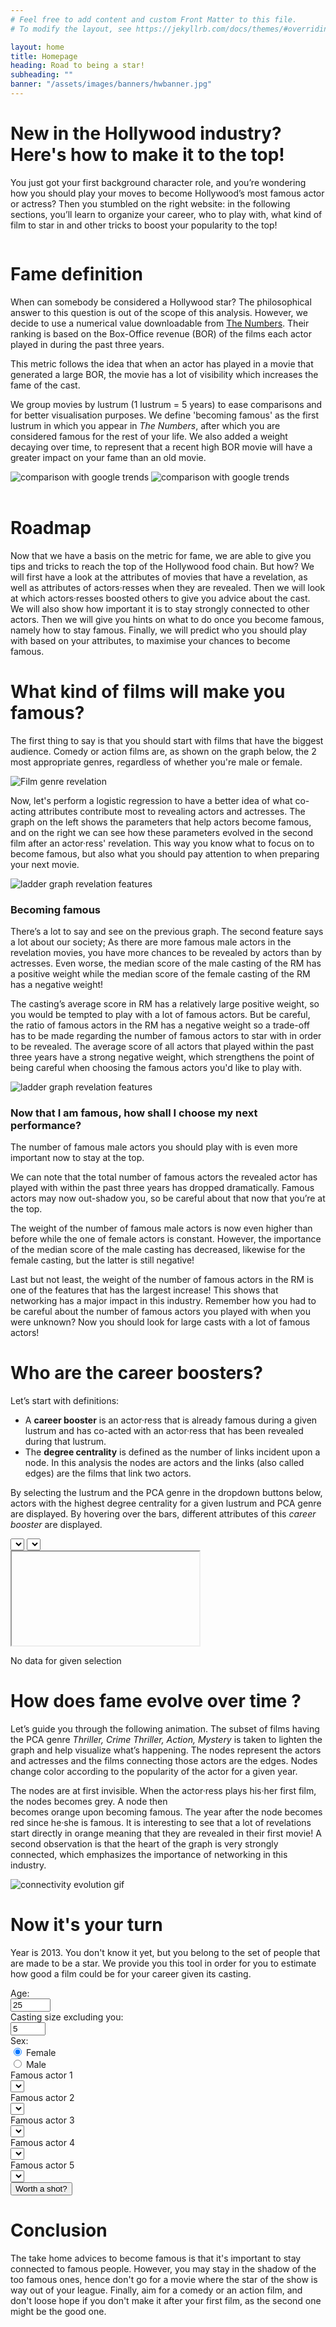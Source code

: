 ```yaml
---
# Feel free to add content and custom Front Matter to this file.
# To modify the layout, see https://jekyllrb.com/docs/themes/#overriding-theme-defaults

layout: home
title: Homepage
heading: Road to being a star!
subheading: ""
banner: "/assets/images/banners/hwbanner.jpg"
---
```

<link rel="stylesheet" href="assets/css/custom.css"/>


# New in the Hollywood industry? Here's how to make it to the top!

You just got your first background character role, and you’re wondering how you should play your moves to become 
Hollywood’s most famous actor or actress? Then you stumbled on the right website: in the following sections, you’ll 
learn to organize your career, who to play with, what kind of film to star in and other tricks to boost your 
popularity to the top!

<div class="row">
    <div class="column left">
        <h1 style="text-align: left">Fame definition</h1>
        <p>When can somebody be considered a Hollywood star? The philosophical answer to this question is out of the scope 
        of this analysis. However, we decide to use a numerical value downloadable from 
        <a href="https://www.the-numbers.com/box-office-star-records/domestic/yearly-acting/">The Numbers</a>. Their ranking is based on 
        the Box-Office revenue (BOR) of the films each actor played in during the past three years.</p>
        <p>This metric follows the idea that when an actor has played in a movie that generated a large BOR, the movie has a lot
        of visibility which increases the fame of the cast.</p>
        <p>We group movies by lustrum (1 lustrum = 5 years) to ease comparisons and for better visualisation purposes. We define
        'becoming famous' as the first lustrum in which you appear in <i>The Numbers</i>, after which you are considered famous for
        the rest of your life. We also added a weight decaying over time, to represent that a recent high BOR movie will have a
        greater impact on your fame than an old movie.</p>
    </div>
    <div class="column right">
        <img class="mt3" src="assets/images/score.svg" alt="comparison with google trends"/>
        <img src="assets/images/trends.svg" alt="comparison with google trends"/>
    </div>
</div>


<br/>

# Roadmap

Now that we have a basis on the metric for fame, we are able to give you tips and tricks to reach the top of the Hollywood
food chain. But how? We will first have a look at the attributes of movies that have a revelation, as well as attributes of 
actors·resses when they are revealed. Then we will look at which actors·resses boosted others to give you advice about 
the cast. We will also show how important it is to stay strongly connected to other actors. Then we will give you hints on what to 
do once you become famous, namely how to stay famous. Finally, we will predict who you should play with based on your 
attributes, to maximise your chances to become famous.


# What kind of films will make you famous?

The first thing to say is that you should start with films that have the biggest audience. Comedy or action films are, 
as shown on the graph below, the 2 most appropriate genres, regardless of whether you're male or female.

<img src="assets/images/index.png" alt="Film genre revelation"/>

Now, let's perform a logistic regression to have a better idea of what co-acting attributes contribute most to 
revealing actors and actresses. The graph on the left shows the parameters that help actors become famous, and on the 
right we can see how these parameters evolved in the second film after an actor·ress' revelation. This way you know what
to focus on to become famous, but also what you should pay attention to when preparing your next movie.

<img src="assets/images/regression_single.png" alt="ladder graph revelation features"/>

### Becoming famous
There’s a lot to say and see on the previous graph. The second feature says a lot about our society; As there are more 
famous male actors in the revelation movies, you have more chances to be revealed by actors than by actresses. Even
worse, the median score of the male casting of the RM has a positive weight while the median 
score of the female casting of the RM has a negative weight!

The casting’s average score in RM has a relatively large positive weight, so you would be tempted to play with a lot of
famous actors. But be careful, the ratio of famous actors in the RM has a negative weight so a trade-off has to be made
regarding the number of famous actors to star with in order to be revealed. The average score of all actors that 
played within the past three years have a strong negative weight, which strengthens the point of being careful when 
choosing the famous actors you'd like to play with.

<img src="assets/images/regression_comparaison.png" alt="ladder graph revelation features"/>

### Now that I am famous, how shall I choose my next performance?

The number of famous male actors you should play with is even more important now to stay at the top.

We can note that the total number of famous actors the revealed actor has played with within the past three years has 
dropped dramatically. Famous actors may now out-shadow you, so be careful about that now that you’re at the top.

The weight of the number of famous male actors is now even higher than before while the one of female actors is 
constant. However, the importance of the median score of the male casting has decreased, likewise for the female casting,
but the latter is still negative!

Last but not least, the weight of the number of famous actors in the RM is one of the features that has the largest
increase! This shows that networking has a major impact in this industry. Remember how you had to be careful about the
number of famous actors you played with when you were unknown? Now you should look for large casts with a lot of 
famous actors!


# Who are the career boosters?

Let’s start with definitions:
* A **career booster** is an actor·ress that is already famous during a given lustrum and has co-acted with an actor·ress 
that has been revealed during that lustrum.
* The **degree centrality** is defined as the number of links incident upon a node. In this analysis the nodes are actors 
and the links (also called edges) are the films that link two actors.


By selecting the lustrum and the PCA genre in the dropdown buttons below, actors with the highest degree centrality for 
a given lustrum and PCA genre are displayed. By hovering over the bars, different attributes of this _career booster_ 
are displayed.

<div id="img-container" class="img-container">
    <div class="mb2">
        <label for="s_year"></label><select id="s_year" onchange="update_current_hist()"></select>
        <label for="s_genre"></label><select id="s_genre" onchange="update_current_hist()"></select>
    </div>
    <iframe id="hist_booster">No available data</iframe>
    <p id="hist_error">No data for given selection</p>
</div>


# How does fame evolve over time ?
Let’s guide you through the following animation. The subset of films having the PCA genre _Thriller, Crime Thriller,
Action, Mystery_ is taken to lighten the graph and help visualize what’s happening.  The nodes represent the actors and 
actresses and the films connecting those actors are the edges. Nodes change color according to the popularity of the 
actor for a given year.

The nodes are at first invisible. When the actor·ress plays his·her first film, the nodes becomes grey. A node then  
becomes orange upon becoming famous. The year after the node becomes red since he·she is famous.
It is interesting to see that a lot of revelations start directly in orange meaning that they are revealed in their 
first movie! A second observation is that the heart of the graph is very strongly connected, which emphasizes 
the importance of networking in this industry.
<div class="center-children mb2">
    <img src="assets/images/GIF_Connectivity.gif" class="mb2" alt="connectivity evolution gif"/>
</div>


# Now it's your turn
Year is 2013. You don't know it yet, but you belong to the set of people that are made to be a star. We provide you 
this tool in order for you to estimate how good a film could be for your career given its casting. 

<div class="mb2" id="personal_selector">
    <div class="row">
        <div class="column left"> <label for="age">Age: </label> </div>
        <div class="column right"><input type="number" onchange="update_button_availability(false)" id="age" min="0" max="115" value="25"/> </div>
    </div> 
    <div class="row">
        <div class="column left"><label for="total_actors">Casting size excluding you:</label></div>
        <div class="column right"><input type="number" onchange="update_button_availability(false)" id="total_actors" min="1" max="20" value="5"/></div>
    </div>
    <div class="row">
        <div class="column left"> Sex: </div>
        <div class="column right">         
            <div>
              <input type="radio" id="gender" name="drone" value="1" checked />
              <label for="gender">Female</label>
            </div>
            <div>
              <input type="radio" id="is_male" name="drone" value="0" />
              <label for="is_male">Male</label>
            </div>
        </div>
    </div>
    <div class="row">
        <div class="column left">
            <label for="actor1">Famous actor 1</label>
        </div>
        <div class="column right"> 
            <select id="actor1" onchange="update_button_availability(false)"> </select>    
        </div>
    </div>
    <div class="row">
        <div class="column left">
            <label for="actor2">Famous actor 2</label>
        </div>
        <div class="column right">
            <select id="actor2" onchange="update_button_availability(false)"></select>  
        </div>
    </div>
    <div class="row">
        <div class="column left">
            <label for="actor3">Famous actor 3</label>
        </div>
        <div class="column right">
            <select id="actor3" onchange="update_button_availability(false)"></select>  
        </div>
    </div>
    <div class="row">
        <div class="column left">
            <label for="actor4">Famous actor 4</label>
        </div>
        <div class="column right">
            <select id="actor4" onchange="update_button_availability(false)"></select>  
        </div>
    </div>
    <div class="row">
        <div class="column left">
            <label for="actor5">Famous actor 5</label>
        </div>
        <div class="column right">
            <select id="actor5" onchange="update_button_availability(false)"></select>  
        </div>
    </div>
    <div class="center-children">
        <button id="button_predict" onclick="predict_score()" class="nice_button"> Worth a shot? </button><br/>
    </div>
    <p id="predicted_chances"></p>
</div>


# Conclusion
The take home advices to become famous is that it's important to stay connected to famous people. However, you may stay
in the shadow of the too famous ones, hence don't go for a movie where the star of the show is way out of your league. 
Finally, aim for a comedy or an action film, and don't loose hope if you don't make it after your first film, as the
second one might be the good one.

<script src="assets/js/lin_reg.js"></script>
<script src="assets/js/actor_list.js"></script>
<script src="assets/js/index.js"></script>

